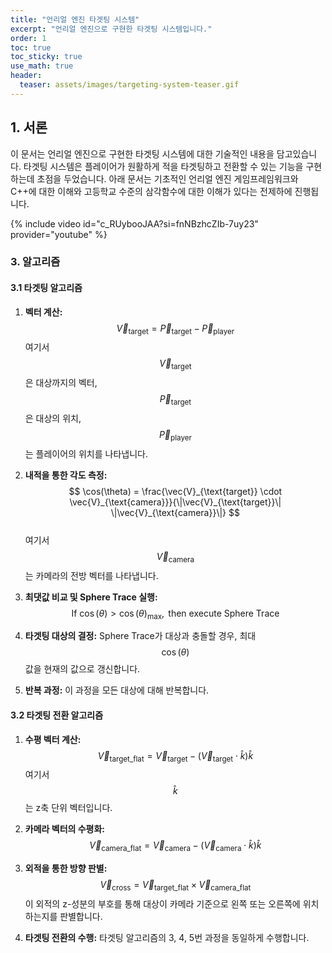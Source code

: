 ```yaml
---
title: "언리얼 엔진 타겟팅 시스템"
excerpt: "언리얼 엔진으로 구현한 타겟팅 시스템입니다."
order: 1
toc: true
toc_sticky: true
use_math: true
header:
  teaser: assets/images/targeting-system-teaser.gif
---
```


<a href="https://github.com/kijin-Kim/Scarlet/blob/master/Source/Scarlet/Core/TargetingComponent.cpp" rel="nofollow noopener noreferrer"><i class="fab fa-fw fa-github fa-3x" aria-hidden="true"></i></a>



## 1. 서론
이 문서는 언리얼 엔진으로 구현한 타겟팅 시스템에 대한 기술적인 내용을 담고있습니다.
타겟팅 시스템은 플레이어가 원활하게 적을 타겟팅하고 전환할 수 있는 기능을 구현하는데 초점을 두었습니다.
아래 문서는 기초적인 언리얼 엔진 게임프레임워크와 C++에 대한 이해와 고등학교 수준의 삼각함수에 대한 이해가 있다는 전제하에 진행됩니다.

{% include video id="c_RUybooJAA?si=fnNBzhcZIb-7uy23" provider="youtube" %}


### 3. 알고리즘

#### 3.1 타겟팅 알고리즘
1. **벡터 계산:**
   $$ \vec{V}_{\text{target}} = \vec{P}_{\text{target}} - \vec{P}_{\text{player}} $$
   여기서 $$ \vec{V}_{\text{target}} $$은 대상까지의 벡터, $$ \vec{P}_{\text{target}} $$은 대상의 위치, $$ \vec{P}_{\text{player}} $$는 플레이어의 위치를 나타냅니다.

2. **내적을 통한 각도 측정:**
   $$ \cos(\theta) = \frac{\vec{V}_{\text{target}} \cdot \vec{V}_{\text{camera}}}{\|\vec{V}_{\text{target}}\| \|\vec{V}_{\text{camera}}\|} $$ <br/>
   여기서 $$ \vec{V}_{\text{camera}} $$는 카메라의 전방 벡터를 나타냅니다.

3. **최댓값 비교 및 Sphere Trace 실행:**
   $$ \text{If } \cos(\theta) > \cos(\theta)_{\text{max}}, \text{ then execute Sphere Trace} $$

4. **타겟팅 대상의 결정:**
   Sphere Trace가 대상과 충돌할 경우, 최대 $$ \cos(\theta) $$ 값을 현재의 값으로 갱신합니다.

5. **반복 과정:**
   이 과정을 모든 대상에 대해 반복합니다.

#### 3.2 타겟팅 전환 알고리즘
1. **수평 벡터 계산:**
   $$ \vec{V}_{\text{target_flat}} = \vec{V}_{\text{target}} - (\vec{V}_{\text{target}} \cdot \hat{k}) \hat{k} $$
   여기서 $$ \hat{k} $$는 z축 단위 벡터입니다.

2. **카메라 벡터의 수평화:**
   $$ \vec{V}_{\text{camera_flat}} = \vec{V}_{\text{camera}} - (\vec{V}_{\text{camera}} \cdot \hat{k}) \hat{k} $$

3. **외적을 통한 방향 판별:**
   $$ \vec{V}_{\text{cross}} = \vec{V}_{\text{target_flat}} \times \vec{V}_{\text{camera_flat}} $$
   이 외적의 z-성분의 부호를 통해 대상이 카메라 기준으로 왼쪽 또는 오른쪽에 위치하는지를 판별합니다.

4. **타겟팅 전환의 수행:**
   타겟팅 알고리즘의 3, 4, 5번 과정을 동일하게 수행합니다.







<!-- ## 2. 타겟팅 시스템 개요


## 3. 알고리즘
### 3.1 타겟팅 알고리즘


## 4. 구현
### 4.1 내적을 이용한 타겟 선정
- 타겟 벡터 계산 방법
- 내적값 비교를 통한 타겟 선정
### 4.2 Sphere Trace를 활용한 타겟 락온
- 각도 계산 및 Trace 실행
### 4.3 락온 전환 구현
- 카메라 벡터 조정
- 외적을 이용한 각도 부호 계산
- 플레이어 입력에 따른 타겟 선택 로직 -->